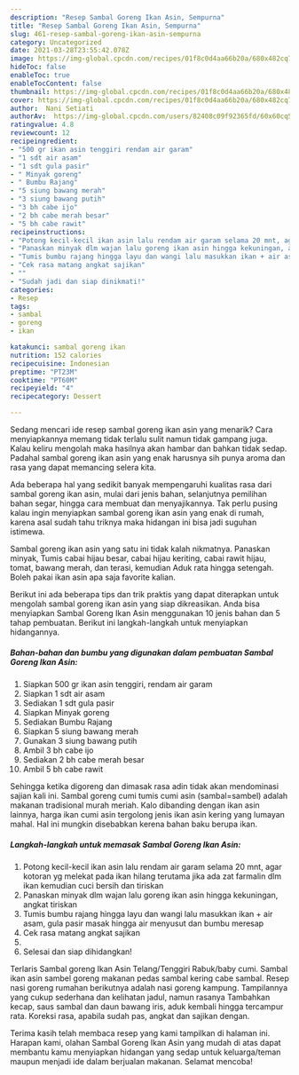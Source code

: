 ```yaml
---
description: "Resep Sambal Goreng Ikan Asin, Sempurna"
title: "Resep Sambal Goreng Ikan Asin, Sempurna"
slug: 461-resep-sambal-goreng-ikan-asin-sempurna
category: Uncategorized
date: 2021-03-28T23:55:42.078Z
image: https://img-global.cpcdn.com/recipes/01f8c0d4aa66b20a/680x482cq70/sambal-goreng-ikan-asin-foto-resep-utama.jpg
hideToc: false
enableToc: true
enableTocContent: false
thumbnail: https://img-global.cpcdn.com/recipes/01f8c0d4aa66b20a/680x482cq70/sambal-goreng-ikan-asin-foto-resep-utama.jpg
cover: https://img-global.cpcdn.com/recipes/01f8c0d4aa66b20a/680x482cq70/sambal-goreng-ikan-asin-foto-resep-utama.jpg
author:  Nani Setiati
authorAv:  https://img-global.cpcdn.com/users/82408c09f92365fd/60x60cq50/avatar.jpg
ratingvalue: 4.8
reviewcount: 12
recipeingredient:
- "500 gr ikan asin tenggiri rendam air garam"
- "1 sdt air asam"
- "1 sdt gula pasir"
- " Minyak goreng"
- " Bumbu Rajang"
- "5 siung bawang merah"
- "3 siung bawang putih"
- "3 bh cabe ijo"
- "2 bh cabe merah besar"
- "5 bh cabe rawit"
recipeinstructions:
- "Potong kecil-kecil ikan asin lalu rendam air garam selama 20 mnt, agar kotoran yg melekat pada ikan hilang terutama jika ada zat farmalin dlm ikan kemudian cuci bersih dan tiriskan"
- "Panaskan minyak dlm wajan lalu goreng ikan asin hingga kekuningan, angkat tiriskan"
- "Tumis bumbu rajang hingga layu dan wangi lalu masukkan ikan + air asam, gula pasir masak hingga air menyusut dan bumbu meresap"
- "Cek rasa matang angkat sajikan"
- ""
- "Sudah jadi dan siap dinikmati!"
categories:
- Resep
tags:
- sambal
- goreng
- ikan

katakunci: sambal goreng ikan 
nutrition: 152 calories
recipecuisine: Indonesian
preptime: "PT23M"
cooktime: "PT60M"
recipeyield: "4"
recipecategory: Dessert

---
```



Sedang mencari ide resep sambal goreng ikan asin yang menarik? Cara menyiapkannya memang tidak terlalu sulit namun tidak gampang juga. Kalau keliru mengolah maka hasilnya akan hambar dan bahkan tidak sedap. Padahal sambal goreng ikan asin yang enak harusnya sih punya aroma dan rasa yang dapat memancing selera kita.


Ada beberapa hal yang sedikit banyak mempengaruhi kualitas rasa dari sambal goreng ikan asin, mulai dari jenis bahan, selanjutnya pemilihan bahan segar, hingga cara membuat dan menyajikannya. Tak perlu pusing kalau ingin menyiapkan sambal goreng ikan asin yang enak di rumah, karena asal sudah tahu triknya maka hidangan ini bisa jadi suguhan istimewa.

Sambal goreng ikan asin yang satu ini tidak kalah nikmatnya. Panaskan minyak, Tumis cabai hijau besar, cabai hijau keriting, cabai rawit hijau, tomat, bawang merah, dan terasi, kemudian Aduk rata hingga setengah. Boleh pakai ikan asin apa saja favorite kalian.


Berikut ini ada beberapa tips dan trik praktis yang dapat diterapkan untuk mengolah sambal goreng ikan asin yang siap dikreasikan. Anda bisa menyiapkan Sambal Goreng Ikan Asin menggunakan 10 jenis bahan dan 5 tahap pembuatan. Berikut ini langkah-langkah untuk menyiapkan hidangannya.

<!--inarticleads1-->

##### Bahan-bahan dan bumbu yang digunakan dalam pembuatan Sambal Goreng Ikan Asin:

1. Siapkan 500 gr ikan asin tenggiri, rendam air garam
1. Siapkan 1 sdt air asam
1. Sediakan 1 sdt gula pasir
1. Siapkan  Minyak goreng
1. Sediakan  Bumbu Rajang
1. Siapkan 5 siung bawang merah
1. Gunakan 3 siung bawang putih
1. Ambil 3 bh cabe ijo
1. Sediakan 2 bh cabe merah besar
1. Ambil 5 bh cabe rawit


Sehingga ketika digoreng dan dimasak rasa adin tidak akan mendominasi sajian kali ini. Sambal goreng cumi tumis cumi asin (sambal=sambel) adalah makanan tradisional murah meriah. Kalo dibanding dengan ikan asin lainnya, harga ikan cumi asin tergolong jenis ikan asin kering yang lumayan mahal. Hal ini mungkin disebabkan kerena bahan baku berupa ikan. 

<!--inarticleads2-->

##### Langkah-langkah untuk memasak Sambal Goreng Ikan Asin:

1. Potong kecil-kecil ikan asin lalu rendam air garam selama 20 mnt, agar kotoran yg melekat pada ikan hilang terutama jika ada zat farmalin dlm ikan kemudian cuci bersih dan tiriskan
1. Panaskan minyak dlm wajan lalu goreng ikan asin hingga kekuningan, angkat tiriskan
1. Tumis bumbu rajang hingga layu dan wangi lalu masukkan ikan + air asam, gula pasir masak hingga air menyusut dan bumbu meresap
1. Cek rasa matang angkat sajikan
1. 
1. Selesai dan siap dihidangkan!

Terlaris Sambal goreng Ikan Asin Telang/Tenggiri Rabuk/baby cumi. Sambal ikan asin sambel goreng makanan pedas sambal kering cabe sambal. Resep nasi goreng rumahan berikutnya adalah nasi goreng kampung. Tampilannya yang cukup sederhana dan kelihatan jadul, namun rasanya Tambahkan kecap, saus sambal dan daun bawang iris, aduk kembali hingga tercampur rata. Koreksi rasa, apabila sudah pas, angkat dan sajikan dengan. 

Terima kasih telah membaca resep yang kami tampilkan di halaman ini. Harapan kami, olahan Sambal Goreng Ikan Asin yang mudah di atas dapat membantu kamu menyiapkan hidangan yang sedap untuk keluarga/teman maupun menjadi ide dalam berjualan makanan. Selamat mencoba!
